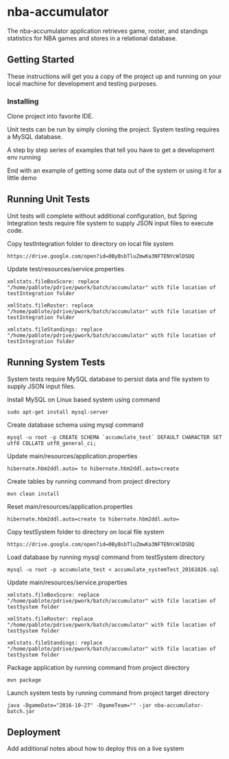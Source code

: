 # nba-accumulator

The nba-accumulator application retrieves game, roster, and standings statistics for NBA games and stores in a relational database.

## Getting Started

These instructions will get you a copy of the project up and running on your local machine for development and testing purposes.

### Installing

Clone project into favorite IDE.

Unit tests can be run by simply cloning the project.  System testing requires a MySQL database.

A step by step series of examples that tell you have to get a development env running


End with an example of getting some data out of the system or using it for a little demo

## Running Unit Tests

Unit tests will complete without additional configuration, but Spring Integration tests require file system to supply JSON input files to execute code.

Copy testIntegration folder to directory on local file system

    https://drive.google.com/open?id=0ByBsbTluZmwKa3NFTENYcWlDSDQ

Update test/resources/service.properties

    xmlstats.fileBoxScore: replace "/home/pablote/pdrive/pwork/batch/accumulator" with file location of testIntegration folder
    
    xmlStats.fileRoster: replace "/home/pablote/pdrive/pwork/batch/accumulator" with file location of testIntegration folder
    
    xmlstats.fileStandings: replace "/home/pablote/pdrive/pwork/batch/accumulator" with file location of testIntegration folder

## Running System Tests

System tests require MySQL database to persist data and file system to supply JSON input files.

Install MySQL on Linux based system using command

    sudo apt-get install mysql-server

Create database schema using mysql command

    mysql -u root -p CREATE SCHEMA `accumulate_test` DEFAULT CHARACTER SET utf8 COLLATE utf8_general_ci;

Update main/resources/application.properties

    hibernate.hbm2ddl.auto= to hibernate.hbm2ddl.auto=create
    
Create tables by running command from project directory

    mvn clean install
 
Reset main/resources/application.properties

    hibernate.hbm2ddl.auto=create to hibernate.hbm2ddl.auto=

Copy testSystem folder to directory on local file system

    https://drive.google.com/open?id=0ByBsbTluZmwKa3NFTENYcWlDSDQ

Load database by running mysql command from testSystem directory

    mysql -u root -p accumulate_test < accumulate_systemTest_20161026.sql

Update main/resources/service.properties

    xmlstats.fileBoxScore: replace "/home/pablote/pdrive/pwork/batch/accumulator" with file location of testSystem folder
    
    xmlStats.fileRoster: replace "/home/pablote/pdrive/pwork/batch/accumulator" with file location of testSystem folder
    
    xmlstats.fileStandings: replace "/home/pablote/pdrive/pwork/batch/accumulator" with file location of testSystem folder
    
Package application by running command from project directory

    mvn package
    
Launch system tests by running command from project target directory
    
    java -DgameDate="2016-10-27" -DgameTeam="" -jar nba-accumulator-batch.jar
    
## Deployment

Add additional notes about how to deploy this on a live system
